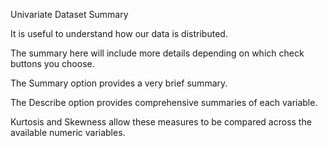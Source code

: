 Univariate Dataset Summary

It is useful to understand how our data is distributed.

The summary here will include more details depending on which check
buttons you choose.

The Summary option provides a very brief summary.

The Describe option provides comprehensive summaries of each variable.

Kurtosis and Skewness allow these measures to be compared across the
available numeric variables.
